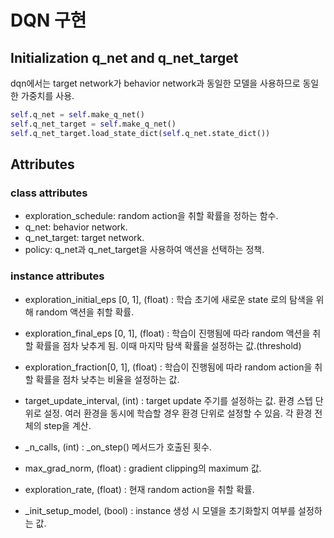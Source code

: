 # DQN 구현
## Initialization q_net and q_net_target
dqn에서는 target network가 behavior network과 동일한 모델을 사용하므로 동일한 가중치를 사용.

```python
self.q_net = self.make_q_net()
self.q_net_target = self.make_q_net()
self.q_net_target.load_state_dict(self.q_net.state_dict()) 
```

## Attributes
### class attributes
- exploration_schedule: random action을 취할 확률을 정하는 함수.
- q_net: behavior network. 
- q_net_target: target network. 
- policy: q_net과 q_net_target을 사용하여 액션을 선택하는 정책. 

### instance attributes
- exploration_initial_eps [0, 1], (float) : 학습 초기에 새로운 state 로의 탐색을 위해 random 액션을 취할 확률.

- exploration_final_eps [0, 1], (float) : 학습이 진행됨에 따라 random 액션을 취할 확률을 점차 낮추게 됨. 이때 마지막 탐색 확률을 설정하는 값.(threshold)

- exploration_fraction[0, 1], (float) : 학습이 진행됨에 따라 random action을 취할 확률을 점차 낮추는 비율을 설정하는 값.

- target_update_interval, (int) : target update 주기를 설정하는 값. 환경 스텝 단위로 설정. 여러 환경을 동시에 학습할 경우 환경 단위로 설정할 수 있음. 각 환경 전체의 step을 계산.

- _n_calls, (int) : _on_step() 메서드가 호출된 횟수.

- max_grad_norm, (float) : gradient clipping의 maximum 값.
- exploration_rate, (float) : 현재 random action을 취할 확률.
- _init_setup_model, (bool) : instance 생성 시 모델을 초기화할지 여부를 설정하는 값.



